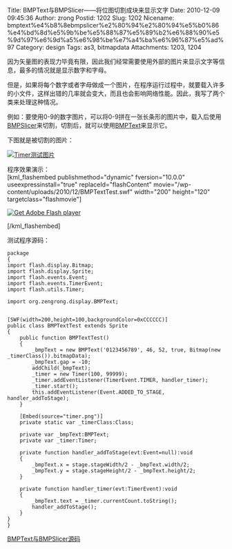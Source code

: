 Title: BMPText与BMPSlicer——将位图切割成块来显示文字
Date: 2010-12-09 09:45:36
Author: zrong
Postid: 1202
Slug: 1202
Nicename: bmptext%e4%b8%8ebmpslicer%e2%80%94%e2%80%94%e5%b0%86%e4%bd%8d%e5%9b%be%e5%88%87%e5%89%b2%e6%88%90%e5%9d%97%e6%9d%a5%e6%98%be%e7%a4%ba%e6%96%87%e5%ad%97
Category: design
Tags: as3, bitmapdata
Attachments: 1203, 1204

因为矢量图的表现力毕竟有限，因此我们经常需要使用外部的图片来显示文字等信息，最多的情况就是显示数字和字母。

但是，如果将每个数字或者字母做成一个图片，在程序运行过程中，就要载入许多的小文件，这样出错的几率就会变大，而且也会影响网络性能。因此，我写了两个类来处理这种情况。

例如：要使用0-9的数字图片，可以将0-9拼在一张长条形的图片中，载入后使用[BMPSlicer](http://code.google.com/p/zrong/source/browse/trunk/src/org/zengrong/display/BMPSlicer.as)来切割，切割后，就可以使用[BMPText](http://code.google.com/p/zrong/source/browse/trunk/src/org/zengrong/display/BMPText.as)来显示它。

下图就是被切割的图片：  

[![Timer测试图片](/wp-content/uploads/2010/12/timer.png "timer")](/wp-content/uploads/2010/12/timer.png)<!--more-->

程序效果演示：  
[kml\_flashembed publishmethod="dynamic" fversion="10.0.0"
useexpressinstall="true" replaceId="flashContent"
movie="/wp-content/uploads/2010/12/BMPTextTest.swf" width="200"
height="120" targetclass="flashmovie"]

[![Get Adobe Flash
player](http://www.adobe.com/images/shared/download_buttons/get_flash_player.gif)](http://adobe.com/go/getflashplayer)

[/kml\_flashembed]

测试程序源码：

``` {lang="actionscript"}
package
{
import flash.display.Bitmap;
import flash.display.Sprite;
import flash.events.Event;
import flash.events.TimerEvent;
import flash.utils.Timer;

import org.zengrong.display.BMPText;


[SWF(width=200,height=100,backgroundColor=0xCCCCCC)]
public class BMPTextTest extends Sprite
{
    public function BMPTextTest()
    {
        _bmpText = new BMPText('0123456789', 46, 52, true, Bitmap(new _timerClass()).bitmapData);
        _bmpText.gap = -10;
        addChild(_bmpText);
        _timer = new Timer(100, 99999);
        _timer.addEventListener(TimerEvent.TIMER, handler_timer);
        _timer.start();
        this.addEventListener(Event.ADDED_TO_STAGE, handler_addToStage);
    }
    
    [Embed(source="timer.png")]
    private static var _timerClass:Class;
    
    private var _bmpText:BMPText;
    private var _timer:Timer;

    private function handler_addToStage(evt:Event=null):void
    {
        _bmpText.x = stage.stageWidth/2 - _bmpText.width/2;
        _bmpText.y = stage.stageHeight/2 - _bmpText.height/2;
    }
    
    private function handler_timer(evt:TimerEvent):void
    {
        _bmpText.text = _timer.currentCount.toString();
        handler_addToStage();
    }
}
}
```

[BMPText与BMPSlicer源码](http://code.google.com/p/zrong/source/browse/trunk/src/org/zengrong/display/)

